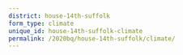 ```yaml
---
district: house-14th-suffolk
form_type: climate
unique_id: house-14th-suffolk-climate
permalink: /2020bq/house-14th-suffolk/climate/
---
```

